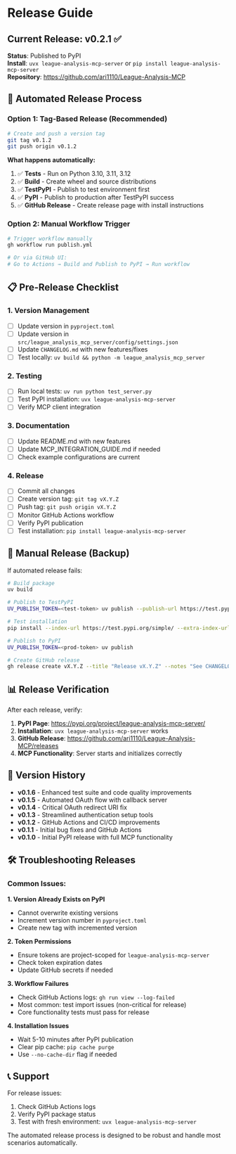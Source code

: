 # Release Guide

## Current Release: v0.2.1 ✅

**Status**: Published to PyPI  
**Install**: `uvx league-analysis-mcp-server` or `pip install league-analysis-mcp-server`  
**Repository**: https://github.com/ari1110/League-Analysis-MCP

## 🚀 Automated Release Process

### Option 1: Tag-Based Release (Recommended)
```bash
# Create and push a version tag
git tag v0.1.2
git push origin v0.1.2
```

**What happens automatically:**
1. ✅ **Tests** - Run on Python 3.10, 3.11, 3.12
2. ✅ **Build** - Create wheel and source distributions
3. ✅ **TestPyPI** - Publish to test environment first
4. ✅ **PyPI** - Publish to production after TestPyPI success
5. ✅ **GitHub Release** - Create release page with install instructions

### Option 2: Manual Workflow Trigger
```bash
# Trigger workflow manually
gh workflow run publish.yml

# Or via GitHub UI:
# Go to Actions → Build and Publish to PyPI → Run workflow
```

## 📋 Pre-Release Checklist

### 1. Version Management
- [ ] Update version in `pyproject.toml`
- [ ] Update version in `src/league_analysis_mcp_server/config/settings.json`
- [ ] Update `CHANGELOG.md` with new features/fixes
- [ ] Test locally: `uv build && python -m league_analysis_mcp_server`

### 2. Testing
- [ ] Run local tests: `uv run python test_server.py`
- [ ] Test PyPI installation: `uvx league-analysis-mcp-server`
- [ ] Verify MCP client integration

### 3. Documentation
- [ ] Update README.md with new features
- [ ] Update MCP_INTEGRATION_GUIDE.md if needed
- [ ] Check example configurations are current

### 4. Release
- [ ] Commit all changes
- [ ] Create version tag: `git tag vX.Y.Z`
- [ ] Push tag: `git push origin vX.Y.Z`
- [ ] Monitor GitHub Actions workflow
- [ ] Verify PyPI publication
- [ ] Test installation: `pip install league-analysis-mcp-server`

## 🔧 Manual Release (Backup)

If automated release fails:

```bash
# Build package
uv build

# Publish to TestPyPI
UV_PUBLISH_TOKEN=<test-token> uv publish --publish-url https://test.pypi.org/legacy/

# Test installation
pip install --index-url https://test.pypi.org/simple/ --extra-index-url https://pypi.org/simple/ league-analysis-mcp-server

# Publish to PyPI
UV_PUBLISH_TOKEN=<prod-token> uv publish

# Create GitHub release
gh release create vX.Y.Z --title "Release vX.Y.Z" --notes "See CHANGELOG.md for details"
```

## 📊 Release Verification

After each release, verify:

1. **PyPI Page**: https://pypi.org/project/league-analysis-mcp-server/
2. **Installation**: `uvx league-analysis-mcp-server` works
3. **GitHub Release**: https://github.com/ari1110/League-Analysis-MCP/releases
4. **MCP Functionality**: Server starts and initializes correctly

## 🔄 Version History

- **v0.1.6** - Enhanced test suite and code quality improvements
- **v0.1.5** - Automated OAuth flow with callback server
- **v0.1.4** - Critical OAuth redirect URI fix
- **v0.1.3** - Streamlined authentication setup tools
- **v0.1.2** - GitHub Actions and CI/CD improvements
- **v0.1.1** - Initial bug fixes and GitHub Actions
- **v0.1.0** - Initial PyPI release with full MCP functionality

## 🛠️ Troubleshooting Releases

### Common Issues:

**1. Version Already Exists on PyPI**
- Cannot overwrite existing versions
- Increment version number in `pyproject.toml`
- Create new tag with incremented version

**2. Token Permissions**
- Ensure tokens are project-scoped for `league-analysis-mcp-server`
- Check token expiration dates
- Update GitHub secrets if needed

**3. Workflow Failures**
- Check GitHub Actions logs: `gh run view --log-failed`
- Most common: test import issues (non-critical for release)
- Core functionality tests must pass for release

**4. Installation Issues**
- Wait 5-10 minutes after PyPI publication
- Clear pip cache: `pip cache purge`
- Use `--no-cache-dir` flag if needed

## 📞 Support

For release issues:
1. Check GitHub Actions logs
2. Verify PyPI package status
3. Test with fresh environment: `uvx league-analysis-mcp-server`

The automated release process is designed to be robust and handle most scenarios automatically.